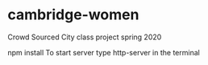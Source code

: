 # cambridge-women
Crowd Sourced City class project spring 2020

npm install
To start server type http-server in the terminal
